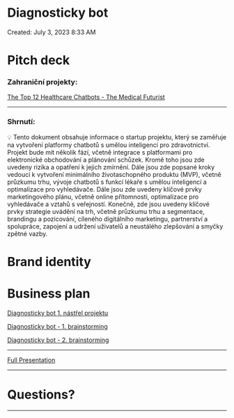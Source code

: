 # Diagnosticky bot

Created: July 3, 2023 8:33 AM

# Pitch deck

### Zahraniční projekty:

[The Top 12 Healthcare Chatbots - The Medical Futurist](https://medicalfuturist.com/top-12-health-chatbots/)

---

### Shrnutí:

<aside>
💡 Tento dokument obsahuje informace o startup projektu, který se zaměřuje na vytvoření platformy chatbotů s umělou inteligencí pro zdravotnictví. Projekt bude mít několik fází, včetně integrace s platformami pro elektronické obchodování a plánování schůzek. Kromě toho jsou zde uvedeny rizika a opatření k jejich zmírnění.
Dále jsou zde popsané kroky vedoucí k vytvoření minimálního životaschopného produktu (MVP), včetně průzkumu trhu, vývoje chatbotů s funkcí lékaře s umělou inteligencí a optimalizace pro vyhledávače. Dále jsou zde uvedeny klíčové prvky marketingového plánu, včetně online přítomnosti, optimalizace pro vyhledávače a vztahů s veřejností.
Konečně, zde jsou uvedeny klíčové prvky strategie uvádění na trh, včetně průzkumu trhu a segmentace, brandingu a pozicování, cíleného digitálního marketingu, partnerství a spolupráce, zapojení a udržení uživatelů a neustálého zlepšování a smyčky zpětné vazby.

</aside>

# Brand identity

# Business plan

[Diagnosticky bot 1. nástřel projektu](Diagnosticky%20bot%20f380db03d20847a894fbeec657460cea/Diagnosticky%20bot%201%20na%CC%81str%CC%8Cel%20projektu%2041d55d694e644c7cacf9beebcb43a84a.md)

[Diagnosticky bot - 1. brainstorming](Diagnosticky%20bot%20f380db03d20847a894fbeec657460cea/Diagnosticky%20bot%20-%201%20brainstorming%208f5cf30c811247d2a64b268b52327669.md)

[Diagnosticky bot - 2. brainstorming](Diagnosticky%20bot%20f380db03d20847a894fbeec657460cea/Diagnosticky%20bot%20-%202%20brainstorming%20f9c6f6f1934449328eea8dde47283c73.md)

---

[Full Presentation](Diagnosticky%20bot%20f380db03d20847a894fbeec657460cea/Full%20Presentation%20754ff7e2800c4e03b41854f06defb285.csv)

---

# Questions?

---